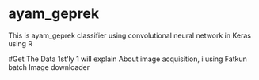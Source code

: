 # ayam_geprek
This is ayam_geprek classifier using convolutional neural network in Keras using R


#Get The Data
1st'ly 1 will explain About image acquisition, i using Fatkun batch Image downloader


